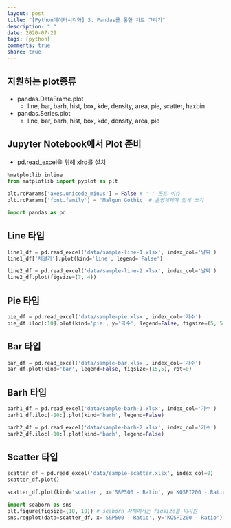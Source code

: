 ```yaml
---
layout: post
title: "[Python데이터시각화] 3. Pandas를 통한 차트 그리기"
description: " "
date: 2020-07-29
tags: [python]
comments: true
share: true
---
```



## 지원하는 plot종류

- pandas.DataFrame.plot
  - line, bar, barh, hist, box, kde, density, area, pie, scatter, haxbin
- pandas.Series.plot
  - line, bar, barh, hist, box, kde, density, area, pie

## Jupyter Notebook에서 Plot 준비

- pd.read_excel을 위해 xlrd를 설치

```python
%matplotlib inline
from matplotlib import pyplot as plt

plt.rcParams['axes.unicode_minus'] = False # '-' 폰트 이슈
plt.rcParams['font.family'] = 'Malgun Gothic' # 운영체제에 맞게 쓰기

import pandas as pd
```

## Line 타입

```python
line1_df = pd.read_excel('data/sample-line-1.xlsx', index_col='날짜')
line1_df['체결가'].plot(kind='line', legend='False')

line2_df = pd.read_excel('data/sample-line-2.xlsx', index_col='날짜')
line2_df.plot(figsize=(7, 4))
```

## Pie 타입

```python
pie_df = pd.read_excel('data/sample-pie.xlsx', index_col='가수')
pie_df.iloc[:10].plot(kind='pie', y='곡수', legend=False, figsize=(5, 5))
```

## Bar 타입

```python
bar_df = pd.read_excel('data/sample-bar.xlsx', index_col='가수')
bar_df.plot(kind='bar', legend=False, figsize=(15,5), rot=0)
```

## Barh 타입

```python
barh1_df = pd.read_excel('data/sample-barh-1.xlsx', index_col='가수')
barh1_df.iloc[-10:].plot(kind='barh', legend=False)
```

```python
barh2_df = pd.read_excel('data/sample-barh-2.xlsx', index_col='가수')
barh2_df.iloc[-10:].plot(kind='barh', legend=False)
```

## Scatter 타입

```python
scatter_df = pd.read_excel('data/sample-scatter.xlsx', index_col=0)
scatter_df.plot()
```

```python
scatter_df.plot(kind='scatter', x='S&P500 - Ratio', y='KOSPI200 - Ratio', figsize=(10,10))
```

```python
import seaborn as sns
plt.figure(figsize=(10, 10)) # seaborn 자체에서는 figsize를 미지원
sns.regplot(data=scatter_df, x='S&P500 - Ratio', y='KOSPI200 - Ratio') # 추세선 추가
```
